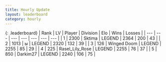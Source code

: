 ```yaml
---
title: Hourly Update
layout: leaderboard
category: hourly
---
```


{: .leaderboard}
| Rank | LV | Player | Division | Elo | Wins | Losses |
| --- | --- | --- | --- | --- | --- | --- |
| <span data-change="0">1</span> | 2300 | <span title="ID: 353063">Sktima</span> | LEGEND | <span data-change="7">2364</span> | <span data-change="2">200</span> | <span data-change="0">43</span> |
| <span data-change="0">2</span> | 1013 | <span title="ID: 402846">ы</span> | LEGEND | <span data-change="0">2320</span> | <span data-change="0">132</span> | <span data-change="0">39</span> |
| <span data-change="0">3</span> | 126 | <span title="ID: 744396">Winged Doom</span> | LEGEND | <span data-change="0">2255</span> | <span data-change="0">85</span> | <span data-change="0">29</span> |
| <span data-change="0">4</span> | 225 | <span title="ID: 400903">Rasel_Lily_Rose</span> | LEGEND | <span data-change="0">2255</span> | <span data-change="0">76</span> | <span data-change="0">37</span> |
| <span data-change="0">5</span> | 850 | <span title="ID: 694036">Darkim27</span> | LEGEND | <span data-change="0">2240</span> | <span data-change="0">106</span> | <span data-change="0">75</span> |